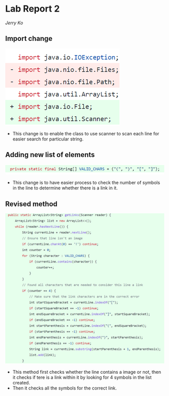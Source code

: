 # Lab Report 2
_Jerry Ko_

## Import change
![screenshot1](https://github.com/Jerrik0/cse15l-lab-reports/blob/main/Lab2screen1.png?raw=true)
* This change is to enable the class to use scanner to scan each line for easier search for particular string.

## Adding new list of elements
![screenshot2](https://github.com/Jerrik0/cse15l-lab-reports/blob/main/Lab2screen2.png?raw=true)
* This change is to have easier process to check the number of symbols in the line to determine whether there is a link in it.

## Revised method
![screenshot3](https://github.com/Jerrik0/cse15l-lab-reports/blob/main/Lab2screen3.png?raw=true)
* This method first checks whether the line contains a image or not, then it checks if tere is a link within it by looking for 4 symbols in the list created.
* Then it checks all the symbols for the correct link.

